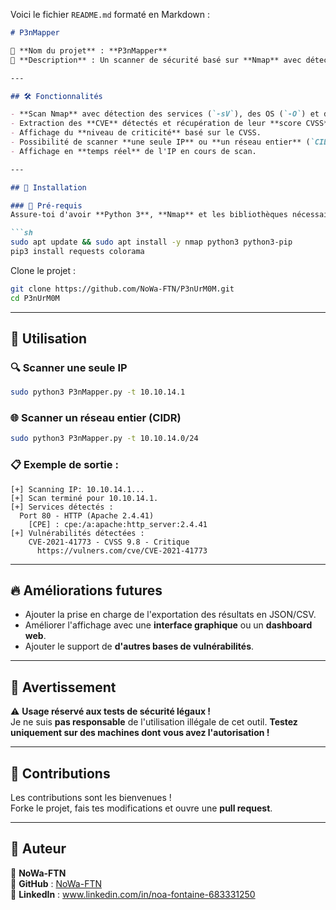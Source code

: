 Voici le fichier `README.md` formaté en Markdown :  

```markdown
# P3nMapper

📌 **Nom du projet** : **P3nMapper**  
📌 **Description** : Un scanner de sécurité basé sur **Nmap** avec détection automatique des **vulnérabilités**, des **CPE**, et des **scores CVSS** via l'API **Vulners**. Il permet de scanner une **IP unique** ou un **réseau entier** (`CIDR`), tout en affichant l'IP en cours de scan pour suivre la progression.

---

## 🛠 Fonctionnalités

- **Scan Nmap** avec détection des services (`-sV`), des OS (`-O`) et des vulnérabilités (`--script vulners`).
- Extraction des **CVE** détectés et récupération de leur **score CVSS**.
- Affichage du **niveau de criticité** basé sur le CVSS.
- Possibilité de scanner **une seule IP** ou **un réseau entier** (`CIDR`).
- Affichage en **temps réel** de l'IP en cours de scan.

---

## 🚀 Installation

### 📌 Pré-requis  
Assure-toi d'avoir **Python 3**, **Nmap** et les bibliothèques nécessaires :

```sh
sudo apt update && sudo apt install -y nmap python3 python3-pip
pip3 install requests colorama
```

Clone le projet :

```sh
git clone https://github.com/NoWa-FTN/P3nUrM0M.git
cd P3nUrM0M
```

---

## 📌 Utilisation

### 🔍 Scanner une seule IP  
```sh
sudo python3 P3nMapper.py -t 10.10.14.1
```

### 🌐 Scanner un réseau entier (CIDR)  
```sh
sudo python3 P3nMapper.py -t 10.10.14.0/24
```

### 📋 Exemple de sortie :
```
[+] Scanning IP: 10.10.14.1...
[+] Scan terminé pour 10.10.14.1.
[+] Services détectés :
  Port 80 - HTTP (Apache 2.4.41)
    [CPE] : cpe:/a:apache:http_server:2.4.41
[+] Vulnérabilités détectées :
    CVE-2021-41773 - CVSS 9.8 - Critique
      https://vulners.com/cve/CVE-2021-41773
```

---

## 🔥 Améliorations futures

- Ajouter la prise en charge de l'exportation des résultats en JSON/CSV.
- Améliorer l'affichage avec une **interface graphique** ou un **dashboard web**.
- Ajouter le support de **d'autres bases de vulnérabilités**.

---

## 📜 Avertissement

⚠ **Usage réservé aux tests de sécurité légaux !**  
Je ne suis **pas responsable** de l'utilisation illégale de cet outil. **Testez uniquement sur des machines dont vous avez l'autorisation !**

---

## 🤝 Contributions

Les contributions sont les bienvenues !  
Forke le projet, fais tes modifications et ouvre une **pull request**.

---

## 📌 Auteur

👤 **NoWa-FTN**  
📂 **GitHub** : [NoWa-FTN](https://github.com/NoWa-FTN)  
📧 **LinkedIn** : www.linkedin.com/in/noa-fontaine-683331250
